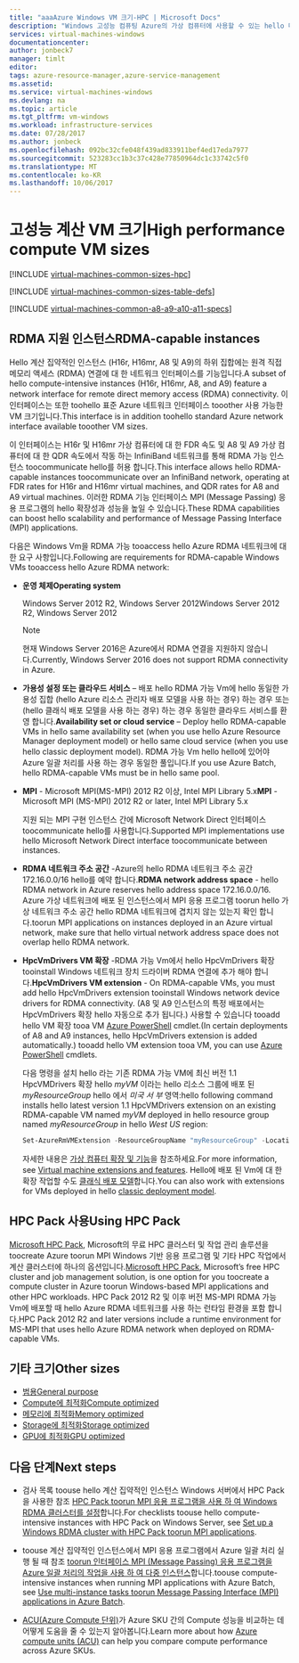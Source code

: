 ```yaml
---
title: "aaaAzure Windows VM 크기-HPC | Microsoft Docs"
description: "Windows 고성능 컴퓨팅 Azure의 가상 컴퓨터에 사용할 수 있는 hello 다른 크기를 나열 합니다."
services: virtual-machines-windows
documentationcenter: 
author: jonbeck7
manager: timlt
editor: 
tags: azure-resource-manager,azure-service-management
ms.assetid: 
ms.service: virtual-machines-windows
ms.devlang: na
ms.topic: article
ms.tgt_pltfrm: vm-windows
ms.workload: infrastructure-services
ms.date: 07/28/2017
ms.author: jonbeck
ms.openlocfilehash: 092bc32cfe048f439ad833911bef4ed17eda7977
ms.sourcegitcommit: 523283cc1b3c37c428e77850964dc1c33742c5f0
ms.translationtype: MT
ms.contentlocale: ko-KR
ms.lasthandoff: 10/06/2017
---
```

# <a name="high-performance-compute-vm-sizes"></a><span data-ttu-id="cb348-103">고성능 계산 VM 크기</span><span class="sxs-lookup"><span data-stu-id="cb348-103">High performance compute VM sizes</span></span>

[!INCLUDE [virtual-machines-common-sizes-hpc](../../../includes/virtual-machines-common-sizes-hpc.md)]

[!INCLUDE [virtual-machines-common-sizes-table-defs](../../../includes/virtual-machines-common-sizes-table-defs.md)]

[!INCLUDE [virtual-machines-common-a8-a9-a10-a11-specs](../../../includes/virtual-machines-common-a8-a9-a10-a11-specs.md)]

## <a name="rdma-capable-instances"></a><span data-ttu-id="cb348-104">RDMA 지원 인스턴스</span><span class="sxs-lookup"><span data-stu-id="cb348-104">RDMA-capable instances</span></span>
<span data-ttu-id="cb348-105">Hello 계산 집약적인 인스턴스 (H16r, H16mr, A8 및 A9)의 하위 집합에는 원격 직접 메모리 액세스 (RDMA) 연결에 대 한 네트워크 인터페이스를 기능입니다.</span><span class="sxs-lookup"><span data-stu-id="cb348-105">A subset of hello compute-intensive instances (H16r, H16mr, A8, and A9) feature a network interface for remote direct memory access (RDMA) connectivity.</span></span> <span data-ttu-id="cb348-106">이 인터페이스는 또한 toohello 표준 Azure 네트워크 인터페이스 tooother 사용 가능한 VM 크기입니다.</span><span class="sxs-lookup"><span data-stu-id="cb348-106">This interface is in addition toohello standard Azure network interface available tooother VM sizes.</span></span> 
  
<span data-ttu-id="cb348-107">이 인터페이스는 H16r 및 H16mr 가상 컴퓨터에 대 한 FDR 속도 및 A8 및 A9 가상 컴퓨터에 대 한 QDR 속도에서 작동 하는 InfiniBand 네트워크를 통해 RDMA 가능 인스턴스 toocommunicate hello를 허용 합니다.</span><span class="sxs-lookup"><span data-stu-id="cb348-107">This interface allows hello RDMA-capable instances toocommunicate over an InfiniBand network, operating at FDR rates for H16r and H16mr virtual machines, and QDR rates for A8 and A9 virtual machines.</span></span> <span data-ttu-id="cb348-108">이러한 RDMA 기능 인터페이스 MPI (Message Passing) 응용 프로그램의 hello 확장성과 성능을 높일 수 있습니다.</span><span class="sxs-lookup"><span data-stu-id="cb348-108">These RDMA capabilities can boost hello scalability and performance of Message Passing Interface (MPI) applications.</span></span>

<span data-ttu-id="cb348-109">다음은 Windows Vm을 RDMA 가능 tooaccess hello Azure RDMA 네트워크에 대 한 요구 사항입니다.</span><span class="sxs-lookup"><span data-stu-id="cb348-109">Following are requirements for RDMA-capable Windows VMs tooaccess hello Azure RDMA network:</span></span> 

* <span data-ttu-id="cb348-110">**운영 체제**</span><span class="sxs-lookup"><span data-stu-id="cb348-110">**Operating system**</span></span>
  
  <span data-ttu-id="cb348-111">Windows Server 2012 R2, Windows Server 2012</span><span class="sxs-lookup"><span data-stu-id="cb348-111">Windows Server 2012 R2, Windows Server 2012</span></span>
  
  > [!NOTE]
  > <span data-ttu-id="cb348-112">현재 Windows Server 2016은 Azure에서 RDMA 연결을 지원하지 않습니다.</span><span class="sxs-lookup"><span data-stu-id="cb348-112">Currently, Windows Server 2016 does not support RDMA connectivity in Azure.</span></span>
  >

* <span data-ttu-id="cb348-113">**가용성 설정 또는 클라우드 서비스** – 배포 hello RDMA 가능 Vm에 hello 동일한 가용성 집합 (hello Azure 리소스 관리자 배포 모델을 사용 하는 경우) 하는 경우 또는 (hello 클래식 배포 모델을 사용 하는 경우) 하는 경우 동일한 클라우드 서비스를 환영 합니다.</span><span class="sxs-lookup"><span data-stu-id="cb348-113">**Availability set or cloud service** – Deploy hello RDMA-capable VMs in hello same availability set (when you use hello Azure Resource Manager deployment model) or hello same cloud service (when you use hello classic deployment model).</span></span> <span data-ttu-id="cb348-114">RDMA 가능 Vm hello hello에 있어야 Azure 일괄 처리를 사용 하는 경우 동일한 풀입니다.</span><span class="sxs-lookup"><span data-stu-id="cb348-114">If you use Azure Batch, hello RDMA-capable VMs must be in hello same pool.</span></span>

* <span data-ttu-id="cb348-115">**MPI** - Microsoft MPI(MS-MPI) 2012 R2 이상, Intel MPI Library 5.x</span><span class="sxs-lookup"><span data-stu-id="cb348-115">**MPI** - Microsoft MPI (MS-MPI) 2012 R2 or later, Intel MPI Library 5.x</span></span>

  <span data-ttu-id="cb348-116">지원 되는 MPI 구현 인스턴스 간에 Microsoft Network Direct 인터페이스 toocommunicate hello를 사용합니다.</span><span class="sxs-lookup"><span data-stu-id="cb348-116">Supported MPI implementations use hello Microsoft Network Direct interface toocommunicate between instances.</span></span> 

* <span data-ttu-id="cb348-117">**RDMA 네트워크 주소 공간** -Azure의 hello RDMA 네트워크 주소 공간 172.16.0.0/16 hello를 예약 합니다.</span><span class="sxs-lookup"><span data-stu-id="cb348-117">**RDMA network address space** - hello RDMA network in Azure reserves hello address space 172.16.0.0/16.</span></span> <span data-ttu-id="cb348-118">Azure 가상 네트워크에 배포 된 인스턴스에서 MPI 응용 프로그램 toorun hello 가상 네트워크 주소 공간 hello RDMA 네트워크에 겹치지 않는 있는지 확인 합니다.</span><span class="sxs-lookup"><span data-stu-id="cb348-118">toorun MPI applications on instances deployed in an Azure virtual network, make sure that hello virtual network address space does not overlap hello RDMA network.</span></span>

* <span data-ttu-id="cb348-119">**HpcVmDrivers VM 확장** -RDMA 가능 Vm에서 hello HpcVmDrivers 확장 tooinstall Windows 네트워크 장치 드라이버 RDMA 연결에 추가 해야 합니다.</span><span class="sxs-lookup"><span data-stu-id="cb348-119">**HpcVmDrivers VM extension** - On RDMA-capable VMs, you must add hello HpcVmDrivers extension tooinstall Windows network device drivers for RDMA connectivity.</span></span> <span data-ttu-id="cb348-120">(A8 및 A9 인스턴스의 특정 배포에서는 HpcVmDrivers 확장 hello 자동으로 추가 됩니다.) 사용할 수 있습니다 tooadd hello VM 확장 tooa VM [Azure PowerShell](/powershell/azure/overview) cmdlet.</span><span class="sxs-lookup"><span data-stu-id="cb348-120">(In certain deployments of A8 and A9 instances, hello HpcVmDrivers extension is added automatically.) tooadd hello VM extension tooa VM, you can use [Azure PowerShell](/powershell/azure/overview) cmdlets.</span></span> 

  
  <span data-ttu-id="cb348-121">다음 명령을 설치 hello 라는 기존 RDMA 가능 VM에 최신 버전 1.1 HpcVMDrivers 확장 hello *myVM* 이라는 hello 리소스 그룹에 배포 된 *myResourceGroup* hello 에서 *미국 서 부* 영역:</span><span class="sxs-lookup"><span data-stu-id="cb348-121">hello following command installs hello latest version 1.1 HpcVMDrivers extension on an existing RDMA-capable VM named *myVM* deployed in hello resource group named *myResourceGroup* in hello *West US* region:</span></span>

  ```PowerShell
  Set-AzureRmVMExtension -ResourceGroupName "myResourceGroup" -Location "westus" -VMName "myVM" -ExtensionName "HpcVmDrivers" -Publisher "Microsoft.HpcCompute" -Type "HpcVmDrivers" -TypeHandlerVersion "1.1"
  ```
  
  <span data-ttu-id="cb348-122">자세한 내용은 [가상 컴퓨터 확장 및 기능](extensions-features.md?toc=%2fazure%2fvirtual-machines%2fwindows%2ftoc.json)을 참조하세요.</span><span class="sxs-lookup"><span data-stu-id="cb348-122">For more information, see [Virtual machine extensions and features](extensions-features.md?toc=%2fazure%2fvirtual-machines%2fwindows%2ftoc.json).</span></span> <span data-ttu-id="cb348-123">Hello에 배포 된 Vm에 대 한 확장 작업할 수도 [클래식 배포 모델](classic/manage-extensions.md)합니다.</span><span class="sxs-lookup"><span data-stu-id="cb348-123">You can also work with extensions for VMs deployed in hello [classic deployment model](classic/manage-extensions.md).</span></span>


## <a name="using-hpc-pack"></a><span data-ttu-id="cb348-124">HPC Pack 사용</span><span class="sxs-lookup"><span data-stu-id="cb348-124">Using HPC Pack</span></span>

<span data-ttu-id="cb348-125">[Microsoft HPC Pack](https://technet.microsoft.com/library/jj899572.aspx), Microsoft의 무료 HPC 클러스터 및 작업 관리 솔루션을 toocreate Azure toorun MPI Windows 기반 응용 프로그램 및 기타 HPC 작업에서 계산 클러스터에 하나의 옵션입니다.</span><span class="sxs-lookup"><span data-stu-id="cb348-125">[Microsoft HPC Pack](https://technet.microsoft.com/library/jj899572.aspx), Microsoft’s free HPC cluster and job management solution, is one option for you toocreate a compute cluster in Azure toorun Windows-based MPI applications and other HPC workloads.</span></span> <span data-ttu-id="cb348-126">HPC Pack 2012 R2 및 이후 버전 MS-MPI RDMA 가능 Vm에 배포할 때 hello Azure RDMA 네트워크를 사용 하는 런타임 환경을 포함 합니다.</span><span class="sxs-lookup"><span data-stu-id="cb348-126">HPC Pack 2012 R2 and later versions include a runtime environment for MS-MPI that uses hello Azure RDMA network when deployed on RDMA-capable VMs.</span></span>




## <a name="other-sizes"></a><span data-ttu-id="cb348-127">기타 크기</span><span class="sxs-lookup"><span data-stu-id="cb348-127">Other sizes</span></span>
- [<span data-ttu-id="cb348-128">범용</span><span class="sxs-lookup"><span data-stu-id="cb348-128">General purpose</span></span>](sizes-general.md)
- [<span data-ttu-id="cb348-129">Compute에 최적화</span><span class="sxs-lookup"><span data-stu-id="cb348-129">Compute optimized</span></span>](sizes-compute.md)
- [<span data-ttu-id="cb348-130">메모리에 최적화</span><span class="sxs-lookup"><span data-stu-id="cb348-130">Memory optimized</span></span>](../virtual-machines-windows-sizes-memory.md)
- [<span data-ttu-id="cb348-131">Storage에 최적화</span><span class="sxs-lookup"><span data-stu-id="cb348-131">Storage optimized</span></span>](../virtual-machines-windows-sizes-storage.md)
- [<span data-ttu-id="cb348-132">GPU에 최적화</span><span class="sxs-lookup"><span data-stu-id="cb348-132">GPU optimized</span></span>](sizes-gpu.md)

## <a name="next-steps"></a><span data-ttu-id="cb348-133">다음 단계</span><span class="sxs-lookup"><span data-stu-id="cb348-133">Next steps</span></span>

- <span data-ttu-id="cb348-134">검사 목록 toouse hello 계산 집약적인 인스턴스 Windows 서버에서 HPC Pack을 사용한 참조 [HPC Pack toorun MPI 응용 프로그램을 사용 하 여 Windows RDMA 클러스터를 설정](classic/hpcpack-rdma-cluster.md?toc=%2fazure%2fvirtual-machines%2fwindows%2fclassic%2ftoc.json)합니다.</span><span class="sxs-lookup"><span data-stu-id="cb348-134">For checklists toouse hello compute-intensive instances with HPC Pack on Windows Server, see [Set up a Windows RDMA cluster with HPC Pack toorun MPI applications](classic/hpcpack-rdma-cluster.md?toc=%2fazure%2fvirtual-machines%2fwindows%2fclassic%2ftoc.json).</span></span>

- <span data-ttu-id="cb348-135">toouse 계산 집약적인 인스턴스에서 MPI 응용 프로그램에서 Azure 일괄 처리 실행 될 때 참조 [toorun 인터페이스 MPI (Message Passing) 응용 프로그램을 Azure 일괄 처리의 작업을 사용 하 여 다중 인스턴스](../../batch/batch-mpi.md)합니다.</span><span class="sxs-lookup"><span data-stu-id="cb348-135">toouse compute-intensive instances when running MPI applications with Azure Batch, see [Use multi-instance tasks toorun Message Passing Interface (MPI) applications in Azure Batch](../../batch/batch-mpi.md).</span></span>

- <span data-ttu-id="cb348-136">[ACU(Azure Compute 단위)](acu.md)가 Azure SKU 간의 Compute 성능을 비교하는 데 어떻게 도움을 줄 수 있는지 알아봅니다.</span><span class="sxs-lookup"><span data-stu-id="cb348-136">Learn more about how [Azure compute units (ACU)](acu.md) can help you compare compute performance across Azure SKUs.</span></span>




